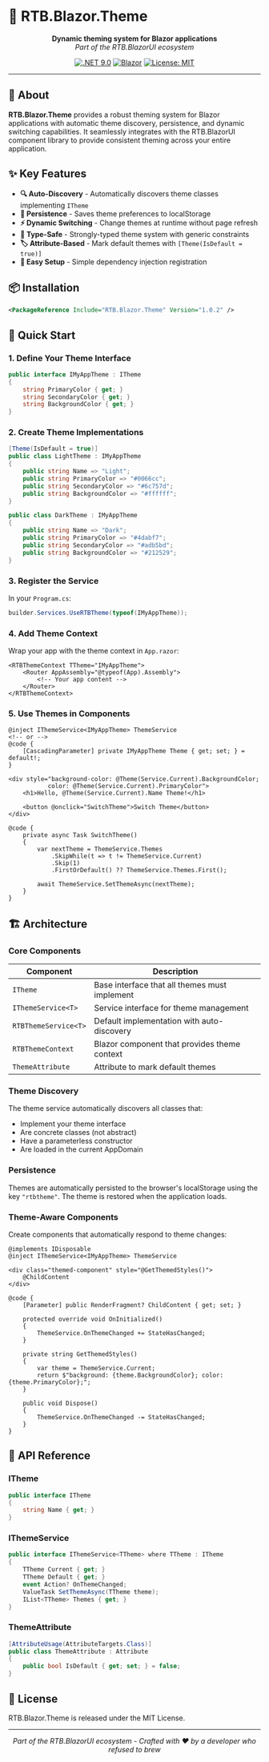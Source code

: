 # 🎨 RTB.Blazor.Theme

<div align="center">
  <strong>Dynamic theming system for Blazor applications</strong><br>
  <em>Part of the RTB.BlazorUI ecosystem</em>
</div>

<div align="center">
  
[![.NET 9.0](https://img.shields.io/badge/.NET-9.0-512BD4)](https://dotnet.microsoft.com/download)
[![Blazor](https://img.shields.io/badge/Blazor-Web-5C2D91)](https://dotnet.microsoft.com/apps/aspnet/web-apps/blazor)
[![License: MIT](https://img.shields.io/badge/License-MIT-yellow.svg)](https://opensource.org/licenses/MIT)
  
</div>

---

## 🌟 About

**RTB.Blazor.Theme** provides a robust theming system for Blazor applications with automatic theme discovery, persistence, and dynamic switching capabilities. It seamlessly integrates with the RTB.BlazorUI component library to provide consistent theming across your entire application.

## ✨ Key Features

- **🔍 Auto-Discovery** - Automatically discovers theme classes implementing `ITheme`
- **💾 Persistence** - Saves theme preferences to localStorage
- **⚡ Dynamic Switching** - Change themes at runtime without page refresh
- **🎯 Type-Safe** - Strongly-typed theme system with generic constraints
- **🏷️ Attribute-Based** - Mark default themes with `[Theme(IsDefault = true)]`
- **🔧 Easy Setup** - Simple dependency injection registration

## 📦 Installation

```xml
<PackageReference Include="RTB.Blazor.Theme" Version="1.0.2" />
```

## 🚀 Quick Start

### 1. Define Your Theme Interface

```csharp
public interface IMyAppTheme : ITheme
{
    string PrimaryColor { get; }
    string SecondaryColor { get; }
    string BackgroundColor { get; }
}
```

### 2. Create Theme Implementations

```csharp
[Theme(IsDefault = true)]
public class LightTheme : IMyAppTheme
{
    public string Name => "Light";
    public string PrimaryColor => "#0066cc";
    public string SecondaryColor => "#6c757d";
    public string BackgroundColor => "#ffffff";
}

public class DarkTheme : IMyAppTheme
{
    public string Name => "Dark";
    public string PrimaryColor => "#4dabf7";
    public string SecondaryColor => "#adb5bd";
    public string BackgroundColor => "#212529";
}
```

### 3. Register the Service

In your `Program.cs`:

```csharp
builder.Services.UseRTBTheme(typeof(IMyAppTheme));
```

### 4. Add Theme Context

Wrap your app with the theme context in `App.razor`:

```razor
<RTBThemeContext TTheme="IMyAppTheme">
    <Router AppAssembly="@typeof(App).Assembly">
        <!-- Your app content -->
    </Router>
</RTBThemeContext>
```

### 5. Use Themes in Components

```razor
@inject IThemeService<IMyAppTheme> ThemeService
<!-- or -->
@code {
    [CascadingParameter] private IMyAppTheme Theme { get; set; } = default!;
}

<div style="background-color: @Theme(Service.Current).BackgroundColor; 
           color: @Theme(Service.Current).PrimaryColor">
    <h1>Hello, @Theme(Service.Current).Name Theme!</h1>
    
    <button @onclick="SwitchTheme">Switch Theme</button>
</div>

@code {
    private async Task SwitchTheme()
    {
        var nextTheme = ThemeService.Themes
            .SkipWhile(t => t != ThemeService.Current)
            .Skip(1)
            .FirstOrDefault() ?? ThemeService.Themes.First();
            
        await ThemeService.SetThemeAsync(nextTheme);
    }
}
```

## 🏗️ Architecture

### Core Components

| Component | Description |
|-----------|-------------|
| `ITheme` | Base interface that all themes must implement |
| `IThemeService<T>` | Service interface for theme management |
| `RTBThemeService<T>` | Default implementation with auto-discovery |
| `RTBThemeContext` | Blazor component that provides theme context |
| `ThemeAttribute` | Attribute to mark default themes |

### Theme Discovery

The theme service automatically discovers all classes that:
- Implement your theme interface
- Are concrete classes (not abstract)
- Have a parameterless constructor
- Are loaded in the current AppDomain

### Persistence

Themes are automatically persisted to the browser's localStorage using the key `"rtbtheme"`. The theme is restored when the application loads.

### Theme-Aware Components

Create components that automatically respond to theme changes:

```razor
@implements IDisposable
@inject IThemeService<IMyAppTheme> ThemeService

<div class="themed-component" style="@GetThemedStyles()">
    @ChildContent
</div>

@code {
    [Parameter] public RenderFragment? ChildContent { get; set; }
    
    protected override void OnInitialized()
    {
        ThemeService.OnThemeChanged += StateHasChanged;
    }
    
    private string GetThemedStyles()
    {
        var theme = ThemeService.Current;
        return $"background: {theme.BackgroundColor}; color: {theme.PrimaryColor};";
    }
    
    public void Dispose()
    {
        ThemeService.OnThemeChanged -= StateHasChanged;
    }
}
```

## 🔧 API Reference

### ITheme
```csharp
public interface ITheme
{
    string Name { get; }
}
```

### IThemeService<T>
```csharp
public interface IThemeService<TTheme> where TTheme : ITheme
{
    TTheme Current { get; }
    TTheme Default { get; }
    event Action? OnThemeChanged;
    ValueTask SetThemeAsync(TTheme theme);
    IList<TTheme> Themes { get; }
}
```

### ThemeAttribute
```csharp
[AttributeUsage(AttributeTargets.Class)]
public class ThemeAttribute : Attribute
{
    public bool IsDefault { get; set; } = false;
}
```

## 📄 License

RTB.Blazor.Theme is released under the MIT License.

---

<p align="center">
  <i>Part of the RTB.BlazorUI ecosystem - Crafted with ❤ by a developer who refused to brew</i>
</p>
